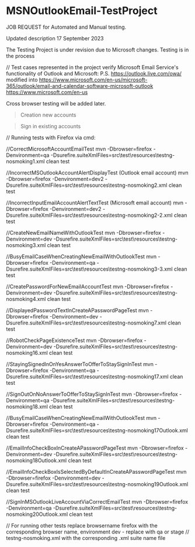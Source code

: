 # MSNOutlookEmail-TestProject
JOB REQUEST for Automated and Manual testing.

Updated description 17 September 2023

The Testing Project is under revision due to Microsoft changes.
Testing is in the process

// Test cases represented in the project verify Microsoft Email Service's functionality of
Outlook and Microsoft:
P.S. https://outlook.live.com/owa/ modified into
https://www.microsoft.com/en-us/microsoft-365/outlook/email-and-calendar-software-microsoft-outlook
https://www.microsoft.com/en-us
 
Cross browser testing will be added later.

> Creation new accounts

> Sign in existing accounts

// Running tests with Firefox via cmd:

//CorrectMicrosoftAccountEmailTest
mvn -Dbrowser=firefox -Denvironment=qa -Dsurefire.suiteXmlFiles=src\test\resources\testng-nosmoking1.xml clean test

//IncorrectMSOutlookAccountAlertDisplayTest (Outlook email account)
mvn -Dbrowser=firefox -Denvironment=dev2 -Dsurefire.suiteXmlFiles=src\test\resources\testng-nosmoking2.xml clean test

//IncorrectInputEmailAccountAlertTextTest (Microsoft email account)
mvn -Dbrowser=firefox -Denvironment=dev2 -Dsurefire.suiteXmlFiles=src\test\resources\testng-nosmoking2-2.xml clean test

//CreateNewEmailNameWithOutlookTest
mvn -Dbrowser=firefox -Denvironment=dev -Dsurefire.suiteXmlFiles=src\test\resources\testng-nosmoking3.xml clean test

//BusyEmailCaseWhenCreatingNewEmailWithOutlookTest
mvn -Dbrowser=firefox -Denvironment=qa -Dsurefire.suiteXmlFiles=src\test\resources\testng-nosmoking3-3.xml clean test

//CreatePasswordForNewEmailAccountTest
mvn -Dbrowser=firefox -Denvironment=dev -Dsurefire.suiteXmlFiles=src\test\resources\testng-nosmoking4.xml clean test

//DisplayedPasswordTextInCreateAPasswordPageTest
mvn -Dbrowser=firefox -Denvironment=dev -Dsurefire.suiteXmlFiles=src\test\resources\testng-nosmoking7.xml clean test

//RobotCheckPageExistenceTest
mvn -Dbrowser=firefox -Denvironment=dev -Dsurefire.suiteXmlFiles=src\test\resources\testng-nosmoking16.xml clean test

//StayingSignedInOnYesAnswerToOfferToStaySignInTest
mvn -Dbrowser=firefox -Denvironment=qa -Dsurefire.suiteXmlFiles=src\test\resources\testng-nosmoking17.xml clean test

//SignOutOnNoAnswerToOfferToStaySignInTest
mvn -Dbrowser=firefox -Denvironment=qa -Dsurefire.suiteXmlFiles=src\test\resources\testng-nosmoking18.xml clean test

//BusyEmailCaseWhenCreatingNewEmailWithOutlookTest
mvn -Dbrowser=firefox -Denvironment=qa -Dsurefire.suiteXmlFiles=src\test\resources\testng-nosmoking17Outlook.xml clean test

//EmailInfoCheckBoxInCreateAPasswordPageTest
mvn -Dbrowser=firefox -Denvironment=dev -Dsurefire.suiteXmlFiles=src\test\resources\testng-nosmoking18Outlook.xml clean test

//EmailInfoCheckBoxIsSelectedByDefaultInCreateAPasswordPageTest
mvn -Dbrowser=firefox -Denvironment=dev -Dsurefire.suiteXmlFiles=src\test\resources\testng-nosmoking19Outlook.xml clean test

//SignInMSOutlookLiveAccountViaCorrectEmailTest
mvn -Dbrowser=firefox -Denvironment=qa -Dsurefire.suiteXmlFiles=src\test\resources\testng-nosmoking20Outlook.xml clean test


// For running other tests replace browsername firefox with the corresponding browser name, environment dev - replace with qa or stage 
// testng-nosmoking.xml with the corresponding .xml suite name file
